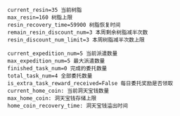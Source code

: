     current_resin=35 当前树脂
    max_resin=160 树脂上限
    resin_recovery_time=59900 树脂恢复时间
    remain_resin_discount_num=3 本周剩余树脂减半次数
    resin_discount_num_limit=3 本周树脂减半次数上限

    current_expedition_num=5 当前派遣数量
    max_expedition_num=5 最大派遣数量
    finished_task_num=0 完成的委托数量
    total_task_num=4 全部委托数量
    is_extra_task_reward_received=False 每日委托奖励是否领取
    current_home_coin: 当前洞天宝钱数量
    max_home_coin: 洞天宝钱存储上限
    home_coin_recovery_time: 洞天宝钱溢出时间
